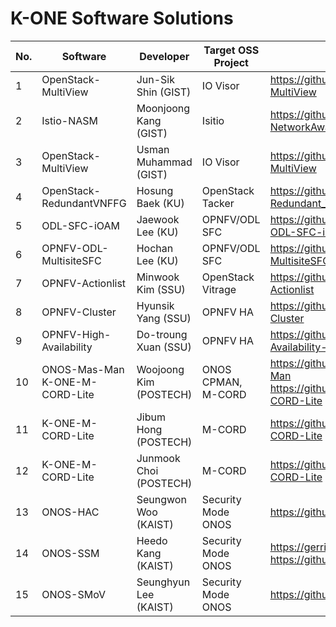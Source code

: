 # K-ONE Software Solutions

No. | Software | Developer | Target OSS Project | Github Repository | 
----|----------|-----------|--------------------|-------------------|
1| OpenStack-MultiView | Jun-Sik Shin (GIST) | IO Visor | https://github.com/K-OpenNet/OpenStack-MultiView |
2| Istio-NASM | Moonjoong Kang (GIST) | Isitio | https://github.com/K-OpenNet/Istio-NetworkAwareServiceMesh |
3| OpenStack-MultiView | Usman Muhammad (GIST) | IO Visor | https://github.com/K-OpenNet/OpenStack-MultiView |
4| OpenStack-RedundantVNFFG | Hosung Baek (KU) | OpenStack Tacker | https://github.com/K-OpenNet/OpenStack-Redundant_VNFFG |
5| ODL-SFC-iOAM | Jaewook Lee (KU) | OPNFV/ODL SFC | https://github.com/K-OpenNet/KU-OPNFV-ODL-SFC-iOAM |
6| OPNFV-ODL-MultisiteSFC | Hochan Lee (KU) | OPNFV/ODL SFC | https://github.com/K-OpenNet/OPNFV-ODL-MultisiteSFC |
7| OPNFV-Actionlist | Minwook Kim (SSU) | OpenStack Vitrage | https://github.com/K-OpenNet/OPNFV-Actionlist |
8| OPNFV-Cluster | Hyunsik Yang (SSU) | OPNFV HA | https://github.com/K-OpenNet/OPNFV-Cluster |
9| OPNFV-High-Availability | Do-troung Xuan (SSU) | OPNFV HA | https://github.com/K-OpenNet/OPNFV-High-Availability- |
10| ONOS-Mas-Man<br>K-ONE-M-CORD-Lite | Woojoong Kim (POSTECH) | ONOS CPMAN, M-CORD| https://github.com/K-OpenNet/ONOS-MAS-Man<br>https://github.com/K-OpenNet/K-ONE-M-CORD-Lite |
11| K-ONE-M-CORD-Lite | Jibum Hong (POSTECH) | M-CORD | https://github.com/K-OpenNet/K-ONE-M-CORD-Lite |
12| K-ONE-M-CORD-Lite | Junmook Choi (POSTECH) | M-CORD | https://github.com/K-OpenNet/K-ONE-M-CORD-Lite |
13| ONOS-HAC | Seungwon Woo (KAIST) | Security Mode ONOS | https://github.com/K-OpenNet/ONOS-HAC |
14| ONOS-SSM | Heedo Kang (KAIST) | Security Mode ONOS | https://gerrit.onosproject.org/#/q/Heedo+Kang<br>https://github.com/K-OpenNet/ONOS-SSM |
15| ONOS-SMoV | Seunghyun Lee (KAIST) | Security Mode ONOS | https://github.com/K-OpenNet/ONOS-SMoV |

